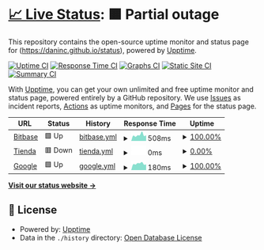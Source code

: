 # [📈 Live Status](https://daninc.github.io/status): <!--live status--> **🟧 Partial outage**

This repository contains the open-source uptime monitor and status page for (https://daninc.github.io/status), powered by [Upptime](https://github.com/upptime/upptime).

[![Uptime CI](https://github.com/daninc/status/workflows/Uptime%20CI/badge.svg)](https://github.com/daninc/status/actions?query=workflow%3A%22Uptime+CI%22)
[![Response Time CI](https://github.com/daninc/status/workflows/Response%20Time%20CI/badge.svg)](https://github.com/daninc/status/actions?query=workflow%3A%22Response+Time+CI%22)
[![Graphs CI](https://github.com/daninc/status/workflows/Graphs%20CI/badge.svg)](https://github.com/daninc/status/actions?query=workflow%3A%22Graphs+CI%22)
[![Static Site CI](https://github.com/daninc/status/workflows/Static%20Site%20CI/badge.svg)](https://github.com/daninc/status/actions?query=workflow%3A%22Static+Site+CI%22)
[![Summary CI](https://github.com/daninc/status/workflows/Summary%20CI/badge.svg)](https://github.com/daninc/status/actions?query=workflow%3A%22Summary+CI%22)

With [Upptime](https://upptime.js.org), you can get your own unlimited and free uptime monitor and status page, powered entirely by a GitHub repository. We use [Issues](https://github.com/daninc/status/issues) as incident reports, [Actions](https://github.com/daninc/status/actions) as uptime monitors, and [Pages](https://daninc.github.io/status) for the status page.

<!--start: status pages-->
<!-- This summary is generated by Upptime (https://github.com/upptime/upptime) -->
<!-- Do not edit this manually, your changes will be overwritten -->
<!-- prettier-ignore -->
| URL | Status | History | Response Time | Uptime |
| --- | ------ | ------- | ------------- | ------ |
| <img alt="" src="https://icons.duckduckgo.com/ip3/www.bitbase.es.ico" height="13"> [Bitbase](https://www.bitbase.es) | 🟩 Up | [bitbase.yml](https://github.com/DaniNC/status/commits/HEAD/history/bitbase.yml) | <details><summary><img alt="Response time graph" src="./graphs/bitbase/response-time-week.png" height="20"> 508ms</summary><br><a href="https://daninc.github.io/status/history/bitbase"><img alt="Response time 491" src="https://img.shields.io/endpoint?url=https%3A%2F%2Fraw.githubusercontent.com%2FDaniNC%2Fstatus%2FHEAD%2Fapi%2Fbitbase%2Fresponse-time.json"></a><br><a href="https://daninc.github.io/status/history/bitbase"><img alt="24-hour response time 411" src="https://img.shields.io/endpoint?url=https%3A%2F%2Fraw.githubusercontent.com%2FDaniNC%2Fstatus%2FHEAD%2Fapi%2Fbitbase%2Fresponse-time-day.json"></a><br><a href="https://daninc.github.io/status/history/bitbase"><img alt="7-day response time 508" src="https://img.shields.io/endpoint?url=https%3A%2F%2Fraw.githubusercontent.com%2FDaniNC%2Fstatus%2FHEAD%2Fapi%2Fbitbase%2Fresponse-time-week.json"></a><br><a href="https://daninc.github.io/status/history/bitbase"><img alt="30-day response time 496" src="https://img.shields.io/endpoint?url=https%3A%2F%2Fraw.githubusercontent.com%2FDaniNC%2Fstatus%2FHEAD%2Fapi%2Fbitbase%2Fresponse-time-month.json"></a><br><a href="https://daninc.github.io/status/history/bitbase"><img alt="1-year response time 445" src="https://img.shields.io/endpoint?url=https%3A%2F%2Fraw.githubusercontent.com%2FDaniNC%2Fstatus%2FHEAD%2Fapi%2Fbitbase%2Fresponse-time-year.json"></a></details> | <details><summary><a href="https://daninc.github.io/status/history/bitbase">100.00%</a></summary><a href="https://daninc.github.io/status/history/bitbase"><img alt="All-time uptime 99.90%" src="https://img.shields.io/endpoint?url=https%3A%2F%2Fraw.githubusercontent.com%2FDaniNC%2Fstatus%2FHEAD%2Fapi%2Fbitbase%2Fuptime.json"></a><br><a href="https://daninc.github.io/status/history/bitbase"><img alt="24-hour uptime 100.00%" src="https://img.shields.io/endpoint?url=https%3A%2F%2Fraw.githubusercontent.com%2FDaniNC%2Fstatus%2FHEAD%2Fapi%2Fbitbase%2Fuptime-day.json"></a><br><a href="https://daninc.github.io/status/history/bitbase"><img alt="7-day uptime 100.00%" src="https://img.shields.io/endpoint?url=https%3A%2F%2Fraw.githubusercontent.com%2FDaniNC%2Fstatus%2FHEAD%2Fapi%2Fbitbase%2Fuptime-week.json"></a><br><a href="https://daninc.github.io/status/history/bitbase"><img alt="30-day uptime 100.00%" src="https://img.shields.io/endpoint?url=https%3A%2F%2Fraw.githubusercontent.com%2FDaniNC%2Fstatus%2FHEAD%2Fapi%2Fbitbase%2Fuptime-month.json"></a><br><a href="https://daninc.github.io/status/history/bitbase"><img alt="1-year uptime 100.00%" src="https://img.shields.io/endpoint?url=https%3A%2F%2Fraw.githubusercontent.com%2FDaniNC%2Fstatus%2FHEAD%2Fapi%2Fbitbase%2Fuptime-year.json"></a></details>
| <img alt="" src="https://icons.duckduckgo.com/ip3/tienda.bitbase.es.ico" height="13"> [Tienda](https://tienda.bitbase.es) | 🟥 Down | [tienda.yml](https://github.com/DaniNC/status/commits/HEAD/history/tienda.yml) | <details><summary><img alt="Response time graph" src="./graphs/tienda/response-time-week.png" height="20"> 0ms</summary><br><a href="https://daninc.github.io/status/history/tienda"><img alt="Response time 615" src="https://img.shields.io/endpoint?url=https%3A%2F%2Fraw.githubusercontent.com%2FDaniNC%2Fstatus%2FHEAD%2Fapi%2Ftienda%2Fresponse-time.json"></a><br><a href="https://daninc.github.io/status/history/tienda"><img alt="24-hour response time 0" src="https://img.shields.io/endpoint?url=https%3A%2F%2Fraw.githubusercontent.com%2FDaniNC%2Fstatus%2FHEAD%2Fapi%2Ftienda%2Fresponse-time-day.json"></a><br><a href="https://daninc.github.io/status/history/tienda"><img alt="7-day response time 0" src="https://img.shields.io/endpoint?url=https%3A%2F%2Fraw.githubusercontent.com%2FDaniNC%2Fstatus%2FHEAD%2Fapi%2Ftienda%2Fresponse-time-week.json"></a><br><a href="https://daninc.github.io/status/history/tienda"><img alt="30-day response time 0" src="https://img.shields.io/endpoint?url=https%3A%2F%2Fraw.githubusercontent.com%2FDaniNC%2Fstatus%2FHEAD%2Fapi%2Ftienda%2Fresponse-time-month.json"></a><br><a href="https://daninc.github.io/status/history/tienda"><img alt="1-year response time 0" src="https://img.shields.io/endpoint?url=https%3A%2F%2Fraw.githubusercontent.com%2FDaniNC%2Fstatus%2FHEAD%2Fapi%2Ftienda%2Fresponse-time-year.json"></a></details> | <details><summary><a href="https://daninc.github.io/status/history/tienda">0.00%</a></summary><a href="https://daninc.github.io/status/history/tienda"><img alt="All-time uptime 65.32%" src="https://img.shields.io/endpoint?url=https%3A%2F%2Fraw.githubusercontent.com%2FDaniNC%2Fstatus%2FHEAD%2Fapi%2Ftienda%2Fuptime.json"></a><br><a href="https://daninc.github.io/status/history/tienda"><img alt="24-hour uptime 0.00%" src="https://img.shields.io/endpoint?url=https%3A%2F%2Fraw.githubusercontent.com%2FDaniNC%2Fstatus%2FHEAD%2Fapi%2Ftienda%2Fuptime-day.json"></a><br><a href="https://daninc.github.io/status/history/tienda"><img alt="7-day uptime 0.00%" src="https://img.shields.io/endpoint?url=https%3A%2F%2Fraw.githubusercontent.com%2FDaniNC%2Fstatus%2FHEAD%2Fapi%2Ftienda%2Fuptime-week.json"></a><br><a href="https://daninc.github.io/status/history/tienda"><img alt="30-day uptime 1.38%" src="https://img.shields.io/endpoint?url=https%3A%2F%2Fraw.githubusercontent.com%2FDaniNC%2Fstatus%2FHEAD%2Fapi%2Ftienda%2Fuptime-month.json"></a><br><a href="https://daninc.github.io/status/history/tienda"><img alt="1-year uptime 0.00%" src="https://img.shields.io/endpoint?url=https%3A%2F%2Fraw.githubusercontent.com%2FDaniNC%2Fstatus%2FHEAD%2Fapi%2Ftienda%2Fuptime-year.json"></a></details>
| <img alt="" src="https://icons.duckduckgo.com/ip3/google.com.ico" height="13"> [Google](https://google.com) | 🟩 Up | [google.yml](https://github.com/DaniNC/status/commits/HEAD/history/google.yml) | <details><summary><img alt="Response time graph" src="./graphs/google/response-time-week.png" height="20"> 180ms</summary><br><a href="https://daninc.github.io/status/history/google"><img alt="Response time 174" src="https://img.shields.io/endpoint?url=https%3A%2F%2Fraw.githubusercontent.com%2FDaniNC%2Fstatus%2FHEAD%2Fapi%2Fgoogle%2Fresponse-time.json"></a><br><a href="https://daninc.github.io/status/history/google"><img alt="24-hour response time 298" src="https://img.shields.io/endpoint?url=https%3A%2F%2Fraw.githubusercontent.com%2FDaniNC%2Fstatus%2FHEAD%2Fapi%2Fgoogle%2Fresponse-time-day.json"></a><br><a href="https://daninc.github.io/status/history/google"><img alt="7-day response time 180" src="https://img.shields.io/endpoint?url=https%3A%2F%2Fraw.githubusercontent.com%2FDaniNC%2Fstatus%2FHEAD%2Fapi%2Fgoogle%2Fresponse-time-week.json"></a><br><a href="https://daninc.github.io/status/history/google"><img alt="30-day response time 161" src="https://img.shields.io/endpoint?url=https%3A%2F%2Fraw.githubusercontent.com%2FDaniNC%2Fstatus%2FHEAD%2Fapi%2Fgoogle%2Fresponse-time-month.json"></a><br><a href="https://daninc.github.io/status/history/google"><img alt="1-year response time 175" src="https://img.shields.io/endpoint?url=https%3A%2F%2Fraw.githubusercontent.com%2FDaniNC%2Fstatus%2FHEAD%2Fapi%2Fgoogle%2Fresponse-time-year.json"></a></details> | <details><summary><a href="https://daninc.github.io/status/history/google">100.00%</a></summary><a href="https://daninc.github.io/status/history/google"><img alt="All-time uptime 99.99%" src="https://img.shields.io/endpoint?url=https%3A%2F%2Fraw.githubusercontent.com%2FDaniNC%2Fstatus%2FHEAD%2Fapi%2Fgoogle%2Fuptime.json"></a><br><a href="https://daninc.github.io/status/history/google"><img alt="24-hour uptime 100.00%" src="https://img.shields.io/endpoint?url=https%3A%2F%2Fraw.githubusercontent.com%2FDaniNC%2Fstatus%2FHEAD%2Fapi%2Fgoogle%2Fuptime-day.json"></a><br><a href="https://daninc.github.io/status/history/google"><img alt="7-day uptime 100.00%" src="https://img.shields.io/endpoint?url=https%3A%2F%2Fraw.githubusercontent.com%2FDaniNC%2Fstatus%2FHEAD%2Fapi%2Fgoogle%2Fuptime-week.json"></a><br><a href="https://daninc.github.io/status/history/google"><img alt="30-day uptime 100.00%" src="https://img.shields.io/endpoint?url=https%3A%2F%2Fraw.githubusercontent.com%2FDaniNC%2Fstatus%2FHEAD%2Fapi%2Fgoogle%2Fuptime-month.json"></a><br><a href="https://daninc.github.io/status/history/google"><img alt="1-year uptime 100.00%" src="https://img.shields.io/endpoint?url=https%3A%2F%2Fraw.githubusercontent.com%2FDaniNC%2Fstatus%2FHEAD%2Fapi%2Fgoogle%2Fuptime-year.json"></a></details>

<!--end: status pages-->

[**Visit our status website →**](https://daninc.github.io/status)

## 📄 License

- Powered by: [Upptime](https://github.com/upptime/upptime)
- Data in the `./history` directory: [Open Database License](https://opendatacommons.org/licenses/odbl/1-0/)
